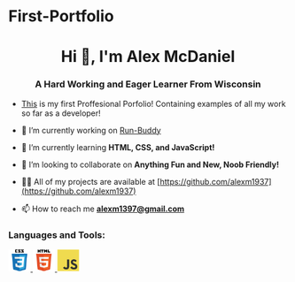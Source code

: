 # First-Portfolio

<h1 align="center">Hi 👋, I'm Alex McDaniel</h1>
<h3 align="center">A Hard Working and Eager Learner From Wisconsin</h3>

- <a href="https://alexm1937.github.io/First-Portfolio/">This</a> is my first Proffesional Porfolio! Containing examples of all my work so far as a developer!

- 🔭 I’m currently working on [Run-Buddy](https://alexm1937.github.io/run-buddy/)

- 🌱 I’m currently learning **HTML, CSS, and JavaScript!**

- 👯 I’m looking to collaborate on **Anything Fun and New, Noob Friendly!**

- 👨‍💻 All of my projects are available at [https://github.com/alexm1937](https://github.com/alexm1937)

- 📫 How to reach me **alexm1397@gmail.com**


<h3 align="left">Languages and Tools:</h3>
<p align="left"> <a href="https://www.w3schools.com/css/" target="_blank"> <img src="https://raw.githubusercontent.com/devicons/devicon/master/icons/css3/css3-original-wordmark.svg" alt="css3" width="40" height="40"/> </a> <a href="https://www.w3.org/html/" target="_blank"> <img src="https://raw.githubusercontent.com/devicons/devicon/master/icons/html5/html5-original-wordmark.svg" alt="html5" width="40" height="40"/> </a> <a href="https://developer.mozilla.org/en-US/docs/Web/JavaScript" target="_blank"> <img src="https://raw.githubusercontent.com/devicons/devicon/master/icons/javascript/javascript-original.svg" alt="javascript" width="40" height="40"/> </a> </p>